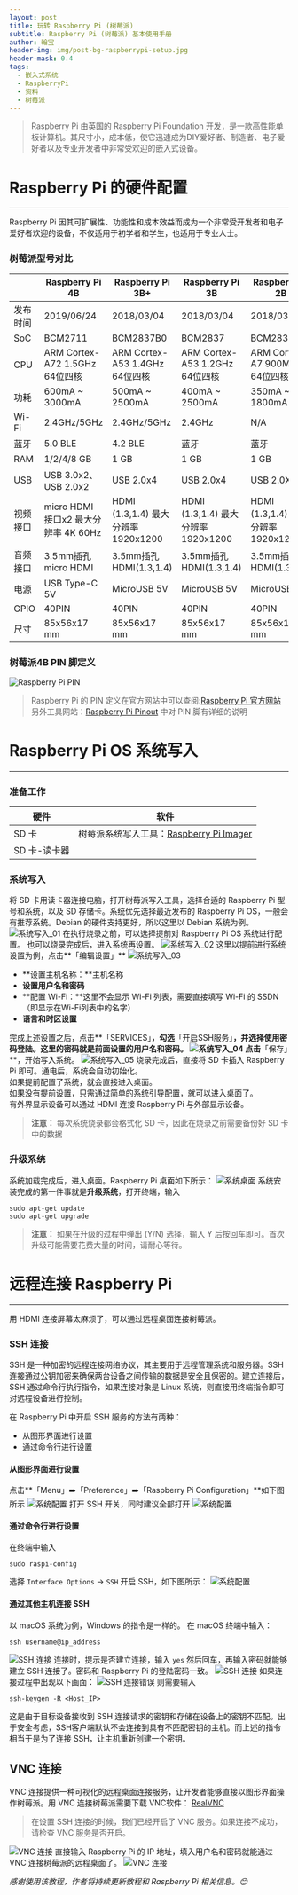 ```yaml
---
layout: post
title: 玩转 Raspberry Pi (树莓派)
subtitle: Raspberry Pi (树莓派) 基本使用手册
author: 翰宝
header-img: img/post-bg-raspberrypi-setup.jpg
header-mask: 0.4
tags:
  - 嵌入式系统
  - RaspberryPi
  - 资料
  - 树莓派
---
```


> Raspberry Pi 由英国的 Raspberry Pi Foundation 开发，是一款高性能单板计算机。其尺寸小，成本低，使它迅速成为DIY爱好者、制造者、电子爱好者以及专业开发者中非常受欢迎的嵌入式设备。

# Raspberry Pi 的硬件配置
---
Raspberry Pi 因其可扩展性、功能性和成本效益而成为一个非常受开发者和电子爱好者欢迎的设备，不仅适用于初学者和学生，也适用于专业人士。
### 树莓派型号对比


|       | Raspberry Pi 4B               | Raspberry Pi 3B+               | Raspberry Pi 3B                | Raspberry Pi 2B                |
|-------|-------------------------------|--------------------------------|--------------------------------|--------------------------------|
| 发布时间  | 2019/06/24                    | 2018/03/04                     | 2018/03/04                     | 2018/03/04                     |
| SoC   | BCM2711                       | BCM2837B0                      | BCM2837                        | BCM2836                        |
| CPU   | ARM Cortex-A72 1.5GHz 64位四核   | ARM Cortex-A53 1.4GHz 64位四核    | ARM Cortex-A53 1.2GHz 64位四核    | ARM Cortex-A7 900MHz 64位四核     |
| 功耗    | 600mA ~ 3000mA                | 500mA ~ 2500mA                 | 400mA ~ 2500mA                 | 350mA ~ 1800mA                 |
| Wi-Fi | 2.4GHz/5GHz                   | 2.4GHz/5GHz                    | 2.4GHz                         | N/A                            |
| 蓝牙    | 5.0 BLE                       | 4.2 BLE                        | 蓝牙                             | 蓝牙                             |
| RAM   | 1/2/4/8 GB                    | 1 GB                           | 1 GB                           | 1 GB                           |
| USB   | USB 3.0x2、USB 2.0x2           | USB 2.0x4                      | USB 2.0x4                      | USB 2.0X4                      |
| 视频接口  | micro HDMI 接口x2 最大分辨率 4K 60Hz | HDMI (1.3,1.4) 最大分辨率 1920x1200 | HDMI (1.3,1.4) 最大分辨率 1920x1200 | HDMI (1.3,1.4) 最大分辨率 1920x1200 |
| 音频接口  | 3.5mm插孔 micro HDMI            | 3.5mm插孔 HDMI(1.3,1.4)          | 3.5mm插孔 HDMI(1.3,1.4)          | 3.5mm插孔 HDMI(1.3,1.4)          |
| 电源    | USB Type-C 5V                 | MicroUSB 5V                    | MicroUSB 5V                    | MicroUSB 5V                    |
| GPIO  | 40PIN                         | 40PIN                          | 40PIN                          | 40PIN                          |
| 尺寸    | 85x56x17 mm                   | 85x56x17 mm                    | 85x56x17 mm                    | 85x56x17 mm                    |

### 树莓派4B PIN 脚定义
![Raspberry Pi PIN](/img/in-post-imag/post-inner-raspberry-pi-pin.png)
> Raspberry Pi 的 PIN 定义在官方网站中可以查阅:[Raspberry Pi 官方网站](https://www.raspberrypi.com/documentation/computers/raspberry-pi.html)<br>
> 另外工具网站：[Raspberry Pi Pinout](https://pinout.xyz) 中对 PIN 脚有详细的说明

# Raspberry Pi OS 系统写入
---
### 准备工作


| 硬件          | 软件                                                                     |
|-------------|------------------------------------------------------------------------|
| SD 卡        | 树莓派系统写入工具：[Raspberry Pi Imager](https://www.raspberrypi.com/software/) |
| SD 卡-读卡器    |                                                                        |   


### 系统写入
将 SD 卡用读卡器连接电脑，打开树莓派写入工具，选择合适的 Raspberry Pi 型号和系统，以及 SD 存储卡。系统优先选择最近发布的 Raspberry Pi OS，一般会有推荐系统。Debian 的硬件支持更好，所以这里以 Debian 系统为例。
![系统写入_01](/img/in-post-imag/post-inner-raspberry-pi-imager-01.png)
在执行烧录之前，可以选择提前对 Raspberry Pi OS 系统进行配置。
也可以烧录完成后，进入系统再设置。
![系统写入_02](/img/in-post-imag/post-inner-raspberry-pi-imager-02.png)
这里以提前进行系统设置为例，点击**「编辑设置」**
![系统写入_03](/img/in-post-imag/post-inner-raspberry-pi-imager-03.png)
- **设置主机名称：**主机名称
- **设置用户名和密码**
- **配置 Wi-Fi：**这里不会显示 Wi-Fi 列表，需要直接填写 Wi-Fi 的 SSDN（即显示在Wi-Fi列表中的名字）
- **语言和时区设置**

完成上述设置之后，点击**「SERVICES」**，勾选**「开启SSH服务」**，并选择使用密码登陆。这里的密码就是前面设置的用户名和密码。
![系统写入_04](/img/in-post-imag/post-inner-raspberry-pi-imager-04.png)
点击**「保存」**，开始写入系统。
![系统写入_05](/img/in-post-imag/post-inner-raspberry-pi-imager-05.png)
烧录完成后，直接将 SD 卡插入 Raspberry Pi 即可。通电后，系统会自动初始化。<br>
如果提前配置了系统，就会直接进入桌面。<br>
如果没有提前设置，只需通过简单的系统引导配置，就可以进入桌面了。<br>
有外界显示设备可以通过 HDMI 连接 Raspberry Pi 与外部显示设备。
> **注意：** 每次系统烧录都会格式化 SD 卡，因此在烧录之前需要备份好 SD 卡中的数据

### 升级系统
系统加载完成后，进入桌面。Raspberry Pi 桌面如下所示：
![系统桌面](/img/in-post-imag/post-inner-raspberry-pi-desktop.png)
系统安装完成的第一件事就是**升级系统**，打开终端，输入
```Shell
sudo apt-get update
sudo apt-get upgrade
```
> **注意：** 如果在升级的过程中弹出 (Y/N) 选择，输入 Y 后按回车即可。首次升级可能需要花费大量的时间，请耐心等待。

# 远程连接 Raspberry Pi
---
用 HDMI 连接屏幕太麻烦了，可以通过远程桌面连接树莓派。
### SSH 连接
SSH 是一种加密的远程连接网络协议，其主要用于远程管理系统和服务器。SSH 连接通过公钥加密来确保两台设备之间传输的数据是安全且保密的。建立连接后，SSH 通过命令行执行指令，如果连接对象是 Linux 系统，则直接用终端指令即可对远程设备进行控制。

在 Raspberry Pi 中开启 SSH 服务的方法有两种：
- 从图形界面进行设置
- 通过命令行进行设置

#### 从图形界面进行设置
点击**「Menu」➡️「Preference」➡️「Raspberry Pi Configuration」**如下图所示
![系统配置](/img/in-post-imag/post-inner-raspberry-pi-config01.png)
打开 SSH 开关，同时建议全部打开
![系统配置](/img/in-post-imag/post-inner-raspberry-pi-config02.png)

#### 通过命令行进行设置
在终端中输入
```Shell
sudo raspi-config
```
选择 `Interface Options` -> `SSH` 开启 SSH，如下图所示：
![系统配置](/img/in-post-imag/post-inner-raspberry-pi-config03.png)
#### 通过其他主机连接 SSH
以 macOS 系统为例，Windows 的指令是一样的。
在 macOS 终端中输入：
```Shell
ssh username@ip_address
```
![SSH 连接](/img/in-post-imag/post-inner-raspberry-pi-ssh-01.png)
连接时，提示是否建立连接，输入 `yes` 然后回车，再输入密码就能够建立 SSH 连接了。密码和 Raspberry Pi 的登陆密码一致。
![SSH 连接](/img/in-post-imag/post-inner-raspberry-pi-ssh-02.png)
如果连接过程中出现以下画面：
![SSH 连接错误](/img/in-post-imag/post-inner-raspberry-pi-ssh-error.png)
则需要输入
```Shell
ssh-keygen -R <Host_IP>
```
这是由于目标设备接收到 SSH 连接请求的密钥和存储在设备上的密钥不匹配。出于安全考虑，SSH客户端默认不会连接到具有不匹配密钥的主机。而上述的指令相当于是为了连接 SSH，让主机重新创建一个密钥。

## VNC 连接
VNC 连接提供一种可视化的远程桌面连接服务，让开发者能够直接以图形界面操作树莓派。用 VNC 连接树莓派需要下载 VNC软件：
[RealVNC](https://www.realvnc.com/en/connect/download/combined/)

> 在设置 SSH 连接的时候，我们已经开启了 VNC 服务。如果连接不成功，请检查 VNC 服务是否开启。

![VNC 连接](/img/in-post-imag/post-inner-raspberry-pi-vnc-01.png)
直接输入 Raspberry Pi 的 IP 地址，填入用户名和密码就能通过 VNC 连接树莓派的远程桌面了。
![VNC 连接](/img/in-post-imag/post-inner-raspberry-pi-vnc-02.png)

_感谢使用该教程，作者将持续更新教程和 Raspberry Pi 相关信息。😊_